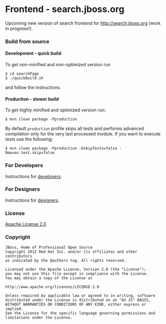 # Frontend - search.jboss.org

Upcoming new version of search frontend for <http://search.jboss.org> (work in progress!).

### Build from source

#### Development - quick build

To get non-minified and non-optimized version run

    $ cd searchPage
    $ ./quickBuild.sh

and follow the instructions.

#### Production - slower build

To get highly minified and optimized version run:

    $ mvn clean package -Pproduction
    
By default `production` profile skips all tests and performs advanced compilation only for the very last processed module.
If you want to execute tests use the following:    
    
    $ mvn clean package -Pproduction -DskipTests=false -Dmaven.test.skip=false

### For Developers

Instructions for [developers](docs/developer.md).

### For Designers

Instructions for [designers](docs/designer.md).

### License

[Apache License 2.0](http://www.apache.org/licenses/LICENSE-2.0)

### Copyright

    JBoss, Home of Professional Open Source
    Copyright 2012 Red Hat Inc. and/or its affiliates and other contributors
    as indicated by the @authors tag. All rights reserved.

    Licensed under the Apache License, Version 2.0 (the "License");
    you may not use this file except in compliance with the License.
    You may obtain a copy of the License at

    http://www.apache.org/licenses/LICENSE-2.0

    Unless required by applicable law or agreed to in writing, software
    distributed under the License is distributed on an "AS IS" BASIS,
    WITHOUT WARRANTIES OR CONDITIONS OF ANY KIND, either express or implied.
    See the License for the specific language governing permissions and
    limitations under the License.